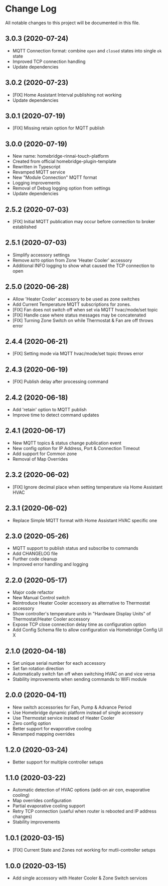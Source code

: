 # Change Log

All notable changes to this project will be documented in this file.

## 3.0.3 (2020-07-24)

* MQTT Connection format: combine `open` and `closed` states into single `ok` state
* Improved TCP connection handling
* Update dependencies

## 3.0.2 (2020-07-23)

* [FIX] Home Assistant Interval publishing not working
* Update dependencies

## 3.0.1 (2020-07-19)

* [FIX] Missing retain option for MQTT publish

## 3.0.0 (2020-07-19)

* New name: homebridge-rinnai-touch-platform
* Created from official homebridge-plugin-template
* Rewritten in Typescript
* Revamped MQTT service
* New "Module Connection" MQTT format
* Logging improvements
* Removal of Debug logging option from settings
* Update dependencies

## 2.5.2 (2020-07-03)

* [FIX] Initial MQTT publication may occur before connection to broker established

## 2.5.1 (2020-07-03)

* Simplify accessory settings
* Remove `AUTO` option from Zone 'Heater Cooler' accessory
* Additional INFO logging to show what caused the TCP connection to open

## 2.5.0 (2020-06-28)

* Allow 'Heater Cooler' accessory to be used as zone switches
* Add Current Temperature MQTT subscriptions for zones.
* [FIX] Fan does not switch off when set via MQTT hvac/mode/set topic
* [FIX] Handle case where status messages may be concatenated
* [FIX] Turning Zone Switch on while Thermostat & Fan are off throws error

## 2.4.4 (2020-06-21)

* [FIX] Setting mode via MQTT hvac/mode/set topic throws error

## 2.4.3 (2020-06-19)

* [FIX] Publish delay after processing command

## 2.4.2 (2020-06-18)

* Add 'retain' option to MQTT publish
* Improve time to detect command updates

## 2.4.1 (2020-06-17)

* New MQTT topics & status change publication event
* New config option for IP Address, Port & Connection Timeout
* Add support for Common zone
* Removal of Map Overrides

## 2.3.2 (2020-06-02)

* [FIX] Ignore decimal place when setting temperature via Home Assistant HVAC

## 2.3.1 (2020-06-02)

* Replace Simple MQTT format with Home Assistant HVAC specific one

## 2.3.0 (2020-05-26)

* MQTT support to publish status and subscribe to commands
* Add CHANGELOG file
* Further code cleanup
* Improved error handling and logging

## 2.2.0 (2020-05-17)

* Major code refactor
* New Manual Control switch
* Reintroduce Heater Cooler accessory as alternative to Thermostat accessory
* Show controller's temperature units in "Hardware Display Units" of Thermostat/Heater Cooler accessory
* Expose TCP close connection delay time as configuration option
* Add Config Schema file to allow configuration via Homebridge Config UI X

## 2.1.0 (2020-04-18)

* Set unique serial number for each accessory
* Set fan rotation direction
* Automatically switch fan off when switching HVAC on and vice versa
* Stability improvements when sending commands to WiFi module

## 2.0.0 (2020-04-11)

* New switch accessories for Fan, Pump & Advance Period
* Use Homebridge dynamic platform instead of single accessory
* Use Thermostat service instead of Heater Cooler
* Zero config option
* Better support for evaporative cooling
* Revamped mapping overrides

## 1.2.0 (2020-03-24)

* Better support for multiple controller setups

## 1.1.0 (2020-03-22)

* Automatic detection of HVAC options (add-on air con, evaporative cooling)
* Map overrides configuration
* Partial evaporative cooling support
* Retry TCP connection (useful when router is rebooted and IP address changes)
* Stability improvements

## 1.0.1 (2020-03-15)

* [FIX] Current State and Zones not working for mutli-controller setups

## 1.0.0 (2020-03-15)

* Add single accessory with Heater Cooler & Zone Switch services
